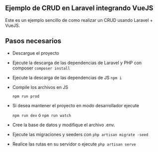## Ejemplo de CRUD en Laravel integrando VueJS

Este es un ejemplo sencillo de como realizar un CRUD usando Laravel + VueJS.

## Pasos necesarios

* Descargue el proyecto
* Ejecute la descarga de las dependencias de Laravel y PHP con composer
	`composer install`

* Ejecute la descarga de las dependencias de JS
	`npm i`

* Compile los archivos en JS

	`npm run prod`

* Si desea mantener el proyecto en modo desarrollador ejecute

	`npm run dev` ó `npm run watch`

* Cree la base de datos y modifique el archivo .env.

* Ejecute las migraciones y seeders con `php artisan migrate -seed`

* Realice las rutas en su servidor o ejecute
	`php artisan serve`